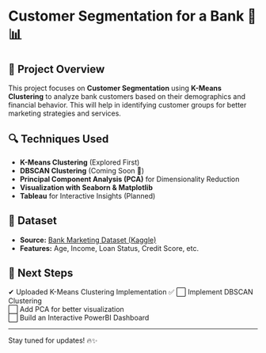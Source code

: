 # Customer Segmentation for a Bank 🏦📊

## 📌 Project Overview  
This project focuses on **Customer Segmentation** using **K-Means Clustering** to analyze bank customers based on their demographics and financial behavior. This will help in identifying customer groups for better marketing strategies and services.

## 🔍 Techniques Used  
- **K-Means Clustering** (Explored First)  
- **DBSCAN Clustering** (Coming Soon 🚀)  
- **Principal Component Analysis (PCA)** for Dimensionality Reduction  
- **Visualization with Seaborn & Matplotlib**  
- **Tableau** for Interactive Insights (Planned)  

## 📂 Dataset  
- **Source:** [Bank Marketing Dataset (Kaggle)](https://www.kaggle.com/datasets/janiobachmann/bank-marketing-dataset)  
- **Features:** Age, Income, Loan Status, Credit Score, etc.  

## 🚀 Next Steps  
✔ Uploaded K-Means Clustering Implementation ✅ 
⬜ Implement DBSCAN Clustering  
⬜ Add PCA for better visualization  
⬜ Build an Interactive PowerBI Dashboard  

---

Stay tuned for updates! 🔥✨
